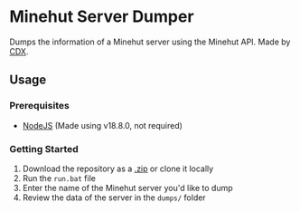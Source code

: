 # Minehut Server Dumper
Dumps the information of a Minehut server using the Minehut API. Made by [CDX](https://github.com/CDX-1).

## Usage

### Prerequisites

- [NodeJS](https://nodejs.org/en/) (Made using v18.8.0, not required)

### Getting Started

1. Download the repository as a [.zip](https://github.com/CDX-1/MinehutServerDump/archive/refs/heads/main.zip) or clone it locally
2. Run the `run.bat` file
4. Enter the name of the Minehut server you'd like to dump
5. Review the data of the server in the `dumps/` folder
